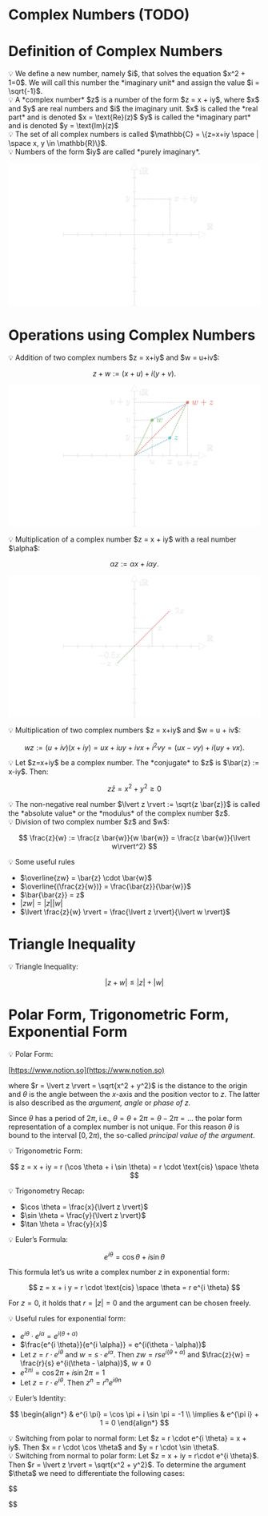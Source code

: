 # Complex Numbers (TODO)

# Definition of Complex Numbers

<aside>
💡 We define a new number, namely $i$, that solves the equation $x^2 + 1=0$. We will call this number the *imaginary unit* and assign the value $i = \sqrt{-1}$.

</aside>

<aside>
💡 A *complex number* $z$ is a number of the form $z = x + iy$, where $x$ and $y$ are real numbers and $i$ the imaginary unit.
$x$ is called the *real part* and is denoted $x = \text{Re}(z)$
$y$ is called the *imaginary part* and is denoted $y = \text{Im}(z)$

</aside>

<aside>
💡 The set of all complex numbers is called $\mathbb{C} = \{z=x+iy \space | \space x, y \in \mathbb{R}\}$.

</aside>

<aside>
💡 Numbers of the form $iy$ are called *purely imaginary*.

![ComplexNumber.png](Complex%20Nu%2019ce2/ComplexNumber.png)

</aside>

# Operations using Complex Numbers

<aside>
💡 Addition of two complex numbers $z = x+iy$ and $w = u+iv$:

$$
z + w := (x+u) + i(y+v).
$$

![AdditionOfComplexNumbers_ManimCE_v0.13.1.png](Complex%20Nu%2019ce2/AdditionOfComplexNumbers_ManimCE_v0.13.1.png)

</aside>

<aside>
💡 Multiplication of a complex number $z = x + iy$ with a real number $\alpha$:

$$
\alpha z := \alpha x + i \alpha y.
$$

![MultiplicationWithRealNumber.png](Complex%20Nu%2019ce2/MultiplicationWithRealNumber.png)

</aside>

<aside>
💡 Multiplication of two complex numbers $z = x+iy$ and $w = u + iv$:

$$
wz :=(u+iv)(x+iy) = ux+iuy+ivx+i^2vy = (ux-vy)+i(uy+vx).
$$

</aside>

<aside>
💡 Let $z=x+iy$ be a complex number. The *conjugate* to $z$ is $\bar{z} := x-iy$. Then:

$$
z \bar{z} = x^2 + y^2 \geq 0
$$

</aside>

<aside>
💡 The non-negative real number  $\lvert z \rvert := \sqrt{z \bar{z}}$ is called the *absolute value* or the *modulus* of the complex number $z$.

</aside>

<aside>
💡 Division of two complex number $z$ and $w$:

$$
\frac{z}{w} := \frac{z \bar{w}}{w \bar{w}} = \frac{z \bar{w}}{\lvert w\rvert^2}
$$

</aside>

<aside>
💡 Some useful rules

- $\overline{zw} = \bar{z} \cdot \bar{w}$
- $\overline{(\frac{z}{w})} = \frac{\bar{z}}{\bar{w}}$
- $\bar{\bar{z}} = z$
- $\lvert zw \rvert = \lvert z \rvert \lvert w \rvert$
- $\lvert \frac{z}{w} \rvert = \frac{\lvert z \rvert}{\lvert w \rvert}$
</aside>

# Triangle Inequality

<aside>
💡 Triangle Inequality:

$$
\lvert z + w \rvert \leq \lvert z \rvert + \lvert w \rvert
$$

</aside>

# Polar Form, Trigonometric Form, Exponential Form

<aside>
💡 Polar Form:

[https://www.notion.so](https://www.notion.so)

where $r = \lvert z \rvert = \sqrt{x^2 + y^2}$ is the distance to the origin and $\theta$ is the angle between the $x$-axis and the position vector to $z$. The latter is also described as the *argument, angle* or *phase of $z$.*

Since $\theta$ has a period of $2 \pi$, i.e., $\theta = \theta + 2\pi = \theta - 2 \pi = ...$ the polar form representation of a complex number is not unique. For this reason $\theta$ is bound to the interval $[0, 2 \pi)$, the so-called *principal value of the argument*.

</aside>

<aside>
💡 Trigonometric Form:

$$
z = x + iy = r (\cos \theta + i \sin \theta) = r \cdot \text{cis} \space \theta
$$

</aside>

<aside>
💡 Trigonometry Recap:

- $\cos \theta = \frac{x}{\lvert z \rvert}$
- $\sin \theta = \frac{y}{\lvert z \rvert}$
- $\tan \theta = \frac{y}{x}$
</aside>

<aside>
💡 Euler’s Formula:

$$
e^{i \theta} = \cos \theta + i \sin \theta
$$

This formula let’s us write a complex number $z$ in exponential form:

$$
z = x + i y = r \cdot \text{cis} \space \theta = r e^{i \theta}
$$

For $z = 0$, it holds that $r = \lvert z \rvert = 0$ and the argument can be chosen freely.

</aside>

<aside>
💡 Useful rules for exponential form:

- $e^{i \theta} \cdot e^{i \alpha} = e^{i(\theta + \alpha)}$
- $\frac{e^{i \theta}}{e^{i \alpha}} = e^{i(\theta - \alpha)}$
- Let $z = r \cdot e^{i \theta}$ and $w = s \cdot e^{i \alpha}$. Then $zw = rse^{i(\theta + \alpha)}$ and $\frac{z}{w} = \frac{r}{s} e^{i(\theta - \alpha)}$, $w \neq 0$
- $e^{2 \pi i} = \cos 2 \pi + i \sin 2 \pi = 1$
- Let $z = r \cdot e^{i \theta}$. Then $z^n = r^n e^{i \theta n}$
</aside>

<aside>
💡 Euler’s Identity:

$$
\begin{align*}
& e^{i \pi} = \cos \pi + i \sin \pi = -1 \\
\implies & e^{\pi i} + 1 = 0
\end{align*}
$$

</aside>

<aside>
💡 Switching from polar to normal form:
Let $z = r \cdot e^{i \theta} = x + iy$. Then $x = r \cdot \cos \theta$ and $y = r \cdot \sin \theta$.

</aside>

<aside>
💡 Switching from normal to polar form:
Let $z = x + iy = r\cdot e^{i \theta}$. Then $r = \lvert z \rvert = \sqrt{x^2 + y^2}$. To determine the argument $\theta$ we need to differentiate the following cases:

$$

$$

</aside>